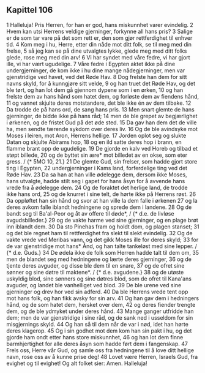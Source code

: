 ## Kapittel 106

1 Halleluja! Pris Herren, for han er god, hans miskunnhet varer evindelig.
2 Hvem kan utsi Herrens veldige gjerninger, forkynne all hans pris?
3 Salige er de som tar vare på det som rett er, den som gjør rettferdighet til enhver tid.
4 Kom meg i hu, Herre, etter din nåde mot ditt folk, se til meg med din frelse,
5 så jeg kan se på dine utvalgtes lykke, glede meg med ditt folks glede, rose meg med din arv!
6 Vi har syndet med våre fedre, vi har gjort ille, vi har vært ugudelige.
7 Våre fedre i Egypten aktet ikke på dine undergjerninger, de kom ikke i hu dine mange nådegjerninger, men var gjenstridige ved havet, ved det Røde Hav.
8 Dog frelste han dem for sitt navns skyld, for å kunngjøre sitt velde,
9 og han truet det Røde Hav, og det ble tørt, og han lot dem gå gjennom dypene som i en ørken,
10 og han frelste dem av hans hånd som hatet dem, og forløste dem av fiendens hånd,
11 og vannet skjulte deres motstandere, det ble ikke én av dem tilbake.
12 Da trodde de på hans ord, de sang hans pris.
13 Men snart glemte de hans gjerninger, de bidde ikke på hans råd;
14 men de ble grepet av begjærlighet i ørkenen, og de fristet Gud på det øde sted.
15 Da gav han dem det de ville ha, men sendte tærende sykdom over deres liv.
16 Og de ble avindsyke mot Moses i leiren, mot Aron, Herrens hellige.
17 Jorden oplot seg og slukte Datan og skjulte Abirams hop,
18 og en ild satte deres hop i brann, en flamme brant opp de ugudelige.
19 De gjorde en kalv ved Horeb og tilbad et støpt billede,
20 og de byttet sin ære* mot billedet av en okse, som eter gress. / {* 5MO 10, 21.}
21 De glemte Gud, sin frelser, som hadde gjort store ting i Egypten,
22 undergjerninger i Kams land, forferdelige ting ved det Røde Hav.
23 Da sa han at han ville ødelegge dem, dersom ikke Moses, hans utvalgte, hadde stilt seg i gapet for hans åsyn for å avvende hans vrede fra å ødelegge dem.
24 Og de foraktet det herlige land, de trodde ikke hans ord,
25 og de knurret i sine telt, de hørte ikke på Herrens røst.
26 Da oppløftet han sin hånd og svor at han ville la dem falle i ørkenen
27 og la deres avkom falle iblandt hedningene og sprede dem i landene.
28 Og de bandt seg til Ba'al-Peor og åt av offere til døde*, / {* d.e. de livløse avgudsbilleder.}
29 og de vakte harme ved sine gjerninger, og en plage brøt inn iblandt dem.
30 Da sto Pinehas fram og holdt dom, og plagen stanset;
31 og det ble regnet ham til rettferdighet fra slekt til slekt evindelig.
32 Og de vakte vrede ved Meribas vann, og det gikk Moses ille for deres skyld;
33 for de var gjenstridige mot hans* Ånd, og han talte tankeløst med sine lepper. / {* d.e. Guds.}
34 De ødela ikke de folk som Herren hadde talt til dem om,
35 men de blandet seg med hedningene og lærte deres gjerninger,
36 og de tjente deres avguder, og disse ble dem til en snare,
37 og de ofret sine sønner og sine døtre til maktene*. / {* d.e. avgudene.}
38 og de utøste uskyldig blod, sine sønners og sine døtres blod, som de ofret til Kana'ans avguder, og landet ble vanhelliget ved blod.
39 De ble urene ved sine gjerninger og drev hor ved sin adferd.
40 Da ble Herrens vrede tent opp mot hans folk, og han fikk avsky for sin arv.
41 Og han gav dem i hedningers hånd, og de som hatet dem, hersket over dem,
42 og deres fiender trengte dem, og de ble ydmyket under deres hånd.
43 Mange ganger utfridde han dem; men de var gjenstridige i sine råd, og de sank ned i usseldom for sin misgjernings skyld.
44 Og han så til dem når de var i nød, idet han hørte deres klagerop.
45 Og i sin godhet mot dem kom han sin pakt i hu, og det gjorde ham ondt etter hans store miskunnhet,
46 og han lot dem finne barmhjertighet for alle deres åsyn som hadde ført dem i fangenskap.
47 Frels oss, Herre vår Gud, og samle oss fra hedningene til å love ditt hellige navn, rose oss av å kunne prise deg!
48 Lovet være Herren, Israels Gud, fra evighet og til evighet! Og alt folket sier: Amen. Halleluja!
